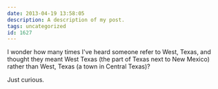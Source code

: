 ```yaml
---
date: 2013-04-19 13:58:05
description: A description of my post.
tags: uncategorized
id: 1627
---
```

I wonder how many times I've heard someone refer to West, Texas, and thought they meant West Texas (the part of Texas next to New Mexico) rather than West, Texas (a town in Central Texas)?

Just curious.